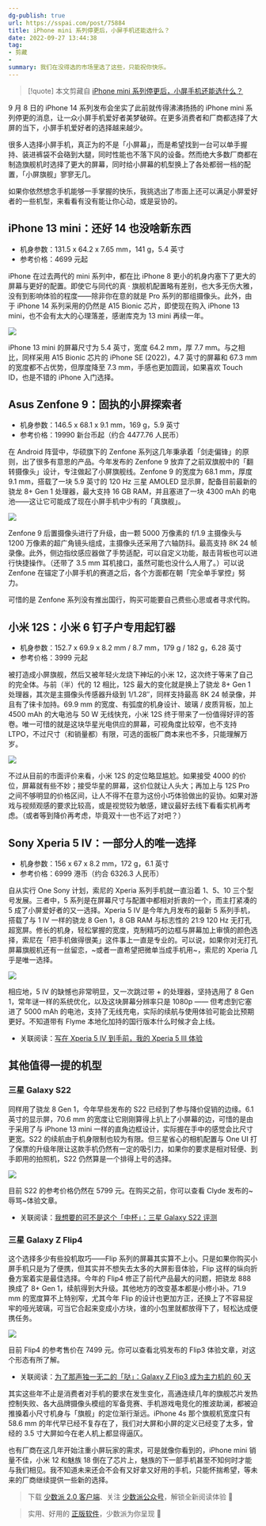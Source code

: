 ```yaml
---
dg-publish: true
url: https://sspai.com/post/75884
title: iPhone mini 系列停更后，小屏手机还能选什么？
date: 2022-09-27 13:44:38
tag: 
- 剪藏
- 
summary: 我们在没得选的市场里选了这些，只能祝你快乐。
---
```


> [!quote] 本文剪藏自 [iPhone mini 系列停更后，小屏手机还能选什么？](https://sspai.com/post/75884)

9 月 8 日的 iPhone 14 系列发布会坐实了此前就传得沸沸扬扬的 iPhone mini 系列停更的消息，让一众小屏手机爱好者美梦破碎。在更多消费者和厂商都选择了大屏的当下，小屏手机爱好者的选择越来越少。

很多人选择小屏手机，真正为的不是「小屏幕」，而是希望找到一台可以单手握持、装进裤袋不会硌到大腿，同时性能也不落下风的设备。然而绝大多数厂商都在制造旗舰机时选择了更大的屏幕，同时给小屏幕的机型换上了各处都弱一档的配置，「小屏旗舰」寥寥无几。

如果你依然想念手机能够一手掌握的快乐，我挑选出了市面上还可以满足小屏爱好者的一些机型，来看看有没有能让你心动，或是妥协的。

## iPhone 13 mini：还好 14 也没啥新东西

*   机身参数：131.5 x 64.2 x 7.65 mm，141 g，5.4 英寸
*   参考价格：4699 元起

iPhone 在过去两代的 mini 系列中，都在比 iPhone 8 更小的机身内塞下了更大的屏幕与更好的配置。即使它与同代的真 · 旗舰机配置略有差别，也大多无伤大雅，没有到影响体验的程度——除非你在意的就是 Pro 系列的那组摄像头。此外，由于 iPhone 14 系列采用的仍然是 A15 Bionic 芯片，即使现在购入 iPhone 13 mini，也不会有太大的心理落差，感谢库克为 13 mini 再续一年。

![](https://cdn.sspai.com/editor/u_/ccmknqlb34te148ledh0)

iPhone 13 mini 的屏幕尺寸为 5.4 英寸，宽度 64.2 mm，厚 7.7 mm。与之相比，同样采用 A15 Bionic 芯片的 iPhone SE (2022)，4.7 英寸的屏幕和 67.3 mm 的宽度都不占优势，但厚度降至 7.3 mm，手感也更加圆润，如果喜欢 Touch ID，也是不错的 iPhone 入门选择。

## Asus Zenfone 9：固执的小屏探索者

*   机身参数：146.5 x 68.1 x 9.1 mm，169 g，5.9 英寸
*   参考价格：19990 新台币起（约合 4477.76 人民币）

在 Android 阵营中，华硕旗下的 Zenfone 系列这几年秉承着「剑走偏锋」的原则，出了很多有意思的产品。今年发布的 Zenfone 9 放弃了之前双旗舰中的「翻转摄像头」设计，专注做起了小屏旗舰线。Zenfone 9 的宽度为 68.1 mm，厚度 9.1 mm，搭载了一块 5.9 英寸的 120 Hz 三星 AMOLED 显示屏，配备目前最新的骁龙 8+ Gen 1 处理器，最大支持 16 GB RAM，并且塞进了一块 4300 mAh 的电池——这让它可能成了现在小屏手机中少有的「真旗舰」。

![](https://cdn.sspai.com/editor/u_/ccmknr5b34te2sf4umdg)

Zenfone 9 后置摄像头进行了升级，由一颗 5000 万像素的 f/1.9 主摄像头与 1200 万像素的超广角镜头组成，主摄像头还采用了六轴防抖。最高支持 8K 24 帧录像。此外，侧边指纹感应器做了手势适配，可以自定义功能，敲击背板也可以进行快捷操作。（还带了 3.5 mm 耳机接口，虽然可能也没什么人用了。）可以说 Zenfone 在锚定了小屏手机的赛道之后，各个方面都在朝「完全单手掌控」努力。

可惜的是 Zenfone 系列没有推出国行，购买可能要自己费些心思或者寻求代购。

## 小米 12S：小米 6 钉子户专用起钉器

*   机身参数：152.7 x 69.9 x 8.2 mm / 8.7 mm，179 g / 182 g，6.28 英寸
*   参考价格：3999 元起

被打造成小屏旗舰，然后又被年轻火龙烧下神坛的小米 12，这次终于等来了自己的完全体。与前（半）代的 12 相比，12S 最大的变化就是换上了骁龙 8+ Gen 1 处理器，其次是主摄像头传感器升级到 1/1.28″，同样支持最高 8K 24 帧录像，并且有了徕卡加持。69.9 mm 的宽度、有弧度的机身设计、玻璃 / 皮质背板，加上 4500 mAh 的大电池与 50 W 无线快充，小米 12S 终于带来了一份值得好评的答卷。唯一可惜的就是这块华星光电供应的屏幕，可视角度比较窄，也不支持 LTPO，不过尺寸（和销量都）有限，可选的面板厂商本来也不多，只能理解万岁。

![](https://cdn.sspai.com/editor/u_/ccmknr5b34te148ledhg)

不过从目前的市面评价来看，小米 12S 的定位略显尴尬。如果接受 4000 的价位，屏幕就有些不妙；接受华星的屏幕，这价位就让人头大；再加上与 12S Pro 之间不够明显的价格区间，让人不得不在意为这份小巧体验做出的妥协。如果对游戏与视频观感的要求比较高，或是视觉较为敏感，建议最好去线下看看实机再考虑。（或者等到降价再考虑，毕竟双十一也不远了对吧？）

## Sony Xperia 5 IV：一部分人的唯一选择

*   机身参数：156 x 67 x 8.2 mm，172 g，6.1 英寸
*   参考价格：6999 港币（约合 6326.3 人民币）

自从实行 One Sony 计划，索尼的 Xperia 系列手机就一直沿着 1、5、10 三个型号发展。三者中，5 系列是在屏幕尺寸与配置中都相对折衷的一个，而主打紧凑的 5 成了小屏爱好者的又一选择。Xperia 5 IV 是今年九月发布的最新 5 系列手机，搭载了与 1 IV 一样的骁龙 8 Gen 1，8 GB RAM 与标志性的 21:9 120 Hz 无打孔超宽屏。修长的机身，轻松掌握的宽度，克制精巧的边框与屏幕加上审慎的颜色选择，索尼在「把手机做得很美」这件事上一直是专业的。可以说，如果你对无打孔屏幕旗舰机还有一丝留恋，~或者一直希望把微单当成手机用~，索尼的 Xperia 几乎是唯一选择。

![](https://cdn.sspai.com/editor/u_/ccmknrlb34te2sf4ume0)

相应地，5 IV 的缺憾也非常明显，又一次跳过带 + 的处理器，坚持选用了 8 Gen 1，常年谜一样的系统优化，以及这块屏幕分辨率只是 1080p —— 但考虑到它塞进了 5000 mAh 的电池，支持了无线充电，实际的续航与使用体验可能会比预期更好。不知道带有 Flyme 本地化加持的国行版本什么时候才会上线。

*   关联阅读：[写在 Xperia 5 IV 到手前，我的 Xperia 5 III 体验](https://sspai.com/post/75828)

## 其他值得一提的机型

### 三星 Galaxy S22

同样用了骁龙 8 Gen 1，今年早些发布的 S22 已经到了参与降价促销的边缘。6.1 英寸的显示屏，70.6 mm 的宽度让它刚刚算得上扒上了小屏幕的边，可惜的是由于采用了与 iPhone 13 mini 一样的直角边框设计，实际握在手中的感觉会比尺寸更宽。S22 的续航由于机身限制也较为有限。但三星省心的相机配置与 One UI 打了保票的升级年限让这款手机仍然有一定的吸引力，如果你的要求是相对轻便、到手即用的拍照机，S22 仍然算是一个排得上号的选择。

![](https://cdn.sspai.com/editor/u_/ccmknrtb34te2sf4umeg)

目前 S22 的参考价格仍然在 5799 元。在购买之前，你可以查看 Clyde 发布的~辱骂~体验文章。

*   关联阅读：[我想要的可不是这个「中杯」：三星 Galaxy S22 评测](https://sspai.com/post/72441)

### 三星 Galaxy Z Flip4

这个选择多少有些投机取巧——Flip 系列的屏幕其实算不上小。只是如果你购买小屏手机只是为了便携，但其实并不想失去太多的大屏影音体验，Flip 这样的纵向折叠方案着实是最佳选择。今年的 Flip4 修正了前代产品最大的问题，把骁龙 888 换成了 8+ Gen 1，续航得到大升级。其他地方的改变基本都是小修小补。71.9 mm 的宽度算不上特别窄，尤其今年 Flip 的设计也更加方正，还换上了不容易捉牢的哑光玻璃，可当它合起来变成小方块，谁的小包里就都放得下了，轻松达成便携任务。

![](https://cdn.sspai.com/editor/u_/ccmkns5b34te148ledi0)

目前 Flip4 的参考售价在 7499 元。你可以查看北鸮发布的 Flip3 体验文章，对这个形态有所了解。

*   关联阅读：[为了那声独一无二的「哒」：Galaxy Z Flip3 成为主力机的 60 天](https://sspai.com/post/69810)

其实这些年不止是消费者对手机的要求在发生变化，高通连续几年的旗舰芯片发热控制失败、各大品牌摄像头模组的军备竞赛、手机游戏电竞化的推波助澜，都被迫推搡着小尺寸机身与「旗舰」的定位渐行渐远。iPhone 4s 那个旗舰机宽度只有 58.6 mm 的年代早已经不复存在了，我们对大屏和小屏的定义已经变了太多，曾经的 3.5 寸大屏如今在老人机上都显得逼仄。

也有厂商在这几年开始注重小屏玩家的需求，可是就像你看到的，iPhone mini 销量不佳，小米 12 和魅族 18 倒在了芯片上，魅族的下一部手机甚至不知何时才能与我们相见。我不知道未来还会不会有又好拿又好用的手机，只能怀揣希望，等未来的厂商继续提供一些新的选择。

> 下载 [少数派 2.0 客户端](https://sspai.com/page/client)、关注 [少数派公众号](https://sspai.com/s/J71e)，解锁全新阅读体验 📰 

> 实用、好用的 [正版软件](https://sspai.com/mall)，少数派为你呈现 🚀